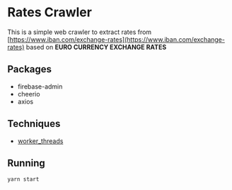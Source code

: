 # Rates Crawler

This is a simple web crawler to extract rates from [https://www.iban.com/exchange-rates](https://www.iban.com/exchange-rates) based on **EURO CURRENCY EXCHANGE RATES**

## Packages
* firebase-admin
* cheerio
* axios

## Techniques
* [worker_threads](https://nodejs.org/api/worker_threads.html)

## Running
```bash
yarn start
```
